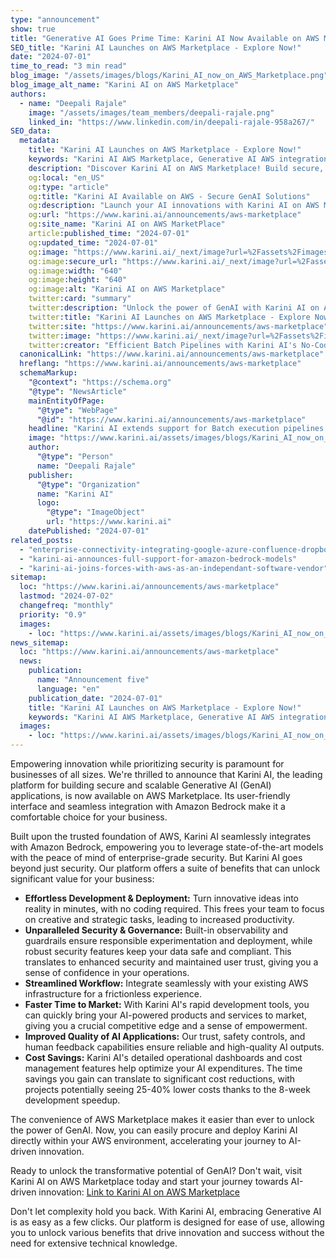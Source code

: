 ```yaml
---
type: "announcement"
show: true
title: "Generative AI Goes Prime Time: Karini AI Now Available on AWS Marketplace!"
SEO_title: "Karini AI Launches on AWS Marketplace - Explore Now!"
date: "2024-07-01"
time_to_read: "3 min read"
blog_image: "/assets/images/blogs/Karini_AI_now_on_AWS_Marketplace.png"
blog_image_alt_name: "Karini AI on AWS Marketplace"
authors:
  - name: "Deepali Rajale"
    image: "/assets/images/team_members/deepali-rajale.png"
    linked_in: "https://www.linkedin.com/in/deepali-rajale-958a267/"
SEO_data:
  metadata:
    title: "Karini AI Launches on AWS Marketplace - Explore Now!"
    keywords: "Karini AI AWS Marketplace, Generative AI AWS integration, AWS Marketplace GenAI solutions, Secure GenAI platform, No-code AI development AWS"
    description: "Discover Karini AI on AWS Marketplace! Build secure, scalable GenAI applications quickly with seamless integration and enhanced security."
    og:local: "en_US"
    og:type: "article"
    og:title: "Karini AI Available on AWS - Secure GenAI Solutions"
    og:description: "Launch your AI innovations with Karini AI on AWS Marketplace. Secure, scalable, and user-friendly!"
    og:url: "https://www.karini.ai/announcements/aws-marketplace"
    og:site_name: "Karini AI on AWS MarketPlace"
    article:published_time: "2024-07-01"
    og:updated_time: "2024-07-01"
    og:image: "https://www.karini.ai/_next/image?url=%2Fassets%2Fimages%2Fblogs%2FKarini_AI_now_on_AWS_Marketplace.png&w=640&q=75"
    og:image:secure_url: "https://www.karini.ai/_next/image?url=%2Fassets%2Fimages%2Fblogs%2FKarini_AI_now_on_AWS_Marketplace.png&w=640&q=75"
    og:image:width: "640"
    og:image:height: "640"
    og:image:alt: "Karini AI on AWS Marketplace"
    twitter:card: "summary"
    twitter:description: "Unlock the power of GenAI with Karini AI on AWS Marketplace. Secure, scalable AI development is just a click away!"
    twitter:title: "Karini AI Launches on AWS Marketplace - Explore Now!"
    twitter:site: "https://www.karini.ai/announcements/aws-marketplace"
    twitter:image: "https://www.karini.ai/_next/image?url=%2Fassets%2Fimages%2Fblogs%2FKarini_AI_now_on_AWS_Marketplace.png&w=640&q=75"
    twitter:creator: "Efficient Batch Pipelines with Karini AI's No-Code Generative AI Recipes"
  canonicalLink: "https://www.karini.ai/announcements/aws-marketplace"
  hreflang: "https://www.karini.ai/announcements/aws-marketplace"
  schemaMarkup:
    "@context": "https://schema.org"
    "@type": "NewsArticle"
    mainEntityOfPage:
      "@type": "WebPage"
      "@id": "https://www.karini.ai/announcements/aws-marketplace"
    headline: "Karini AI extends support for Batch execution pipelines using no-code Generative AI recipes"
    image: "https://www.karini.ai/assets/images/blogs/Karini_AI_now_on_AWS_Marketplace.png"
    author:
      "@type": "Person"
      name: "Deepali Rajale"
    publisher:
      "@type": "Organization"
      name: "Karini AI"
      logo:
        "@type": "ImageObject"
        url: "https://www.karini.ai"
    datePublished: "2024-07-01"
related_posts:
  - "enterprise-connectivity-integrating-google-azure-confluence-dropbox"
  - "karini-ai-announces-full-support-for-amazon-bedrock-models"
  - "karini-ai-joins-forces-with-aws-as-an-independant-software-vendor"
sitemap:
  loc: "https://www.karini.ai/announcements/aws-marketplace"
  lastmod: "2024-07-02"
  changefreq: "monthly"
  priority: "0.9"
  images:
    - loc: "https://www.karini.ai/assets/images/blogs/Karini_AI_now_on_AWS_Marketplace.png"
news_sitemap:
  loc: "https://www.karini.ai/announcements/aws-marketplace"
  news:
    publication:
      name: "Announcement five"
      language: "en"
    publication_date: "2024-07-01"
    title: "Karini AI Launches on AWS Marketplace - Explore Now!"
    keywords: "Karini AI AWS Marketplace, Generative AI AWS integration, AWS Marketplace GenAI solutions, Secure GenAI platform, No-code AI development AWS"
  images:
    - loc: "https://www.karini.ai/assets/images/blogs/Karini_AI_now_on_AWS_Marketplace.png"
---
```


Empowering innovation while prioritizing security is paramount for businesses of all sizes. We're thrilled to announce that Karini AI, the leading platform for building secure and scalable Generative AI (GenAI) applications, is now available on AWS Marketplace. Its user-friendly interface and seamless integration with Amazon Bedrock make it a comfortable choice for your business.

Built upon the trusted foundation of AWS, Karini AI seamlessly integrates with Amazon Bedrock, empowering you to leverage state-of-the-art models with the peace of mind of enterprise-grade security. But Karini AI goes beyond just security. Our platform offers a suite of benefits that can unlock significant value for your business:

- **Effortless Development & Deployment:** Turn innovative ideas into reality in minutes, with no coding required. This frees your team to focus on creative and strategic tasks, leading to increased productivity.
- **Unparalleled Security & Governance:** Built-in observability and guardrails ensure responsible experimentation and deployment, while robust security features keep your data safe and compliant. This translates to enhanced security and maintained user trust, giving you a sense of confidence in your operations.
- **Streamlined Workflow:** Integrate seamlessly with your existing AWS infrastructure for a frictionless experience.
- **Faster Time to Market:** With Karini AI's rapid development tools, you can quickly bring your AI-powered products and services to market, giving you a crucial competitive edge and a sense of empowerment.
- **Improved Quality of AI Applications:** Our trust, safety controls, and human feedback capabilities ensure reliable and high-quality AI outputs.
- **Cost Savings:** Karini AI's detailed operational dashboards and cost management features help optimize your AI expenditures. The time savings you gain can translate to significant cost reductions, with projects potentially seeing 25-40% lower costs thanks to the 8-week development speedup.

The convenience of AWS Marketplace makes it easier than ever to unlock the power of GenAI. Now, you can easily procure and deploy Karini AI directly within your AWS environment, accelerating your journey to AI-driven innovation.

Ready to unlock the transformative potential of GenAI? Don't wait, visit Karini AI on AWS Marketplace today and start your journey towards AI-driven innovation: [Link to Karini AI on AWS Marketplace](https://aws.amazon.com/marketplace/pp/prodview-7wz23ginqou4w?sr=0-1&ref_=beagle&applicationId=AWSMPContessa)

Don't let complexity hold you back. With Karini AI, embracing Generative AI is as easy as a few clicks. Our platform is designed for ease of use, allowing you to unlock various benefits that drive innovation and success without the need for extensive technical knowledge.
